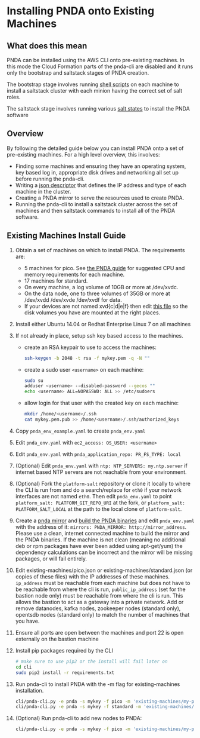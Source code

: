 # Installing PNDA onto Existing Machines

## What does this mean
PNDA can be installed using the AWS CLI onto pre-existing machines. In this mode the Cloud Formation parts of the pnda-cli are disabled and it runs only the bootstrap and saltstack stages of PNDA creation.

The bootstrap stage involves running [shell scripts](../bootstrap-scripts) on each machine to install a saltstack cluster with each minion having the correct set of salt roles.

The saltstack stage involves running various [salt states](https://github.com/pndaproject/platform-salt) to install the PNDA software

## Overview
By following the detailed guide below you can install PNDA onto a set of pre-existing machines. For a high level overview, this involves:

 - Finding some machines and ensuring they have an operating system, key based log in, appropriate disk drives and networking all set up before running the pnda-cli.
 - Writing a [json descriptor](pico.json) that defines the IP address and type of each machine in the cluster.
 - Creating a PNDA mirror to serve the resources used to create PNDA.
 - Running the pnda-cli to install a saltstack cluster across the set of machines and then saltstack commands to install all of the PNDA software.

## Existing Machines Install Guide
1. Obtain a set of machines on which to install PNDA. The requirements are:
   -  5 machines for pico. See [the PNDA guide](https://github.com/pndaproject/pnda-guide/blob/develop/provisioning/aws/PREPARE.md#required-resources) for suggested CPU and memory requirements for each machine.
   - 17 machines for standard.
   - On every machine, a log volume of 10GB or more at /dev/xvdc.
   - On the data node, one to three volumes of 35GB or more at /dev/xvdd /dev/xvde /dev/xvdf for data.
   - If your devices are not named xvd{c|d|e|f} then edit [this file](../bootstrap-scripts/base.sh) so the disk volumes you have are mounted at the right places.
2. Install either Ubuntu 14.04 or Redhat Enterprise Linux 7 on all machines
3. If not already in place, setup ssh key based access to the machines.
   - create an RSA keypair to use to access the machines:

        ```sh
        ssh-keygen -b 2048 -t rsa -f mykey.pem -q -N ""
        ```
   - create a sudo user `<username>` on each machine:

        ```sh
        sudo su
        adduser <username> --disabled-password --gecos ""
        echo <username> ALL=NOPASSWD: ALL >> /etc/sudoers
        ```
   - allow login for that user with the created key on each machine:

        ```sh
        mkdir /home/<username>/.ssh
        cat mykey.pem.pub >> /home/<username>/.ssh/authorized_keys
        ```
4. Copy `pnda_env_example.yaml` to create `pnda_env.yaml`
5. Edit `pnda_env.yaml` with `ec2_access: OS_USER: <username>`
6. Edit `pnda_env.yaml` with `pnda_application_repo: PR_FS_TYPE: local`
7. (Optional) Edit `pnda_env.yaml` with `ntp: NTP_SERVERS: my.ntp.server` if internet based NTP servers are not reachable from your environment.
8. (Optional) Fork the `platform-salt` repository or clone it locally to where the CLI is run from and do a search/replace for `eth0` if your network interfaces are not named `eth0`. Then edit `pnda_env.yaml` to point `platform_salt: PLATFORM_GIT_REPO_URI` at the fork, or `platform_salt: PLATFORM_SALT_LOCAL` at the path to the local clone of `platform-salt`.
9. Create a [pnda mirror](https://github.com/pndaproject/pnda/tree/develop/mirror) and [build the PNDA binaries](https://github.com/pndaproject/pnda/tree/develop/build) and edit `pnda_env.yaml` with the address of it: `mirrors: PNDA_MIRROR: http://mirror_address`. Please use a clean, internet connected machine to build the mirror and the PNDA binaries. If the machine is not clean (meaning no additional deb or rpm packages have ever been added using apt-get/yum) the dependency calculations can be incorrect and the mirror will be missing packages, or will fail entirely.
10. Edit existing-machines/pico.json or existing-machines/standard.json (or copies of these files) with the IP addresses of these machines. `ip_address` must be reachable from each machine but does not have to be reachable from where the cli is run, `public_ip_address` (set for the bastion node only) must be reachable from where the cli is run. This allows the bastion to act as a gateway into a private network. Add or remove datanodes, kafka nodes, zookeeper nodes (standard only), opentsdb nodes (standard only) to match the number of machines that you have.
11. Ensure all ports are open between the machines and port 22 is open externally on the bastion machine
12. Install pip packages required by the CLI

    ```sh
    # make sure to use pip2 or the install will fail later on
    cd cli
    sudo pip2 install -r requirements.txt
    ```
13. Run pnda-cli to install PNDA with the -m flag for existing-machines installation.

    ```sh
    cli/pnda-cli.py -e pnda -s mykey -f pico -m 'existing-machines/my-pico.json' create
    cli/pnda-cli.py -e pnda -s mykey -f standard -m 'existing-machines/my-standard.json' create
    ```
14. (Optional) Run pnda-cli to add new nodes to PNDA:

    ```sh
    cli/pnda-cli.py -e pnda -s mykey -f pico -m 'existing-machines/my-pico.json' expand
    ```
